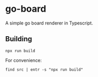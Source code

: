 # go-board
A simple go board renderer in Typescript.

## Building
```
npx run build
```
For convenience:
```
find src | entr -s "npx run build"
```
